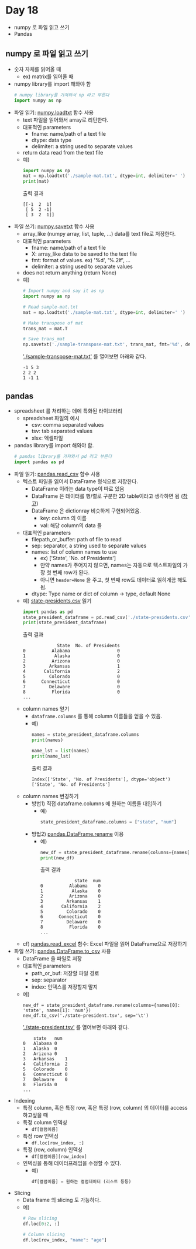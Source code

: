 # Day 18
- numpy 로 파일 읽고 쓰기
- Pandas

## numpy 로 파일 읽고 쓰기
- 숫자 자체를 읽어올 때
    - ex) matrix를 읽어올 때
- numpy library를 import 해와야 함
    ```python
    # numpy library를 가져와서 np 라고 부른다
    import numpy as np
    ```
- 파일 읽기: [numpy.loadtxt](https://docs.scipy.org/doc/numpy-1.14.0/reference/generated/numpy.loadtxt.html) 함수 사용
    - text 파일을 읽어와서 array로 리턴한다.
    - 대표적인 parameters
        - fname: name/path of a text file
        - dtype: data type
        - delimiter: a string used to separate values
    - return data read from the text file
    - 예)
        ```python
        import numpy as np
        mat = np.loadtxt('./sample-mat.txt', dtype=int, delimiter=' ')
        print(mat)
        ```
        출력 결과
        ```
        [[-1  2  1]
         [ 5  2 -1]
         [ 3  2  1]]
        ```
- 파일 쓰기: [numpy.savetxt](https://docs.scipy.org/doc/numpy-1.14.0/reference/generated/numpy.savetxt.html) 함수 사용
    - array_like (numpy array, list, tuple, ...) data를 text file로 저장한다.
    - 대표적인 parameters
        - fname: name/path of a text file
        - X: array_like data to be saved to the text file
        - fmt: format of values. ex) '%d', '%.2lf', ...
        - delimiter: a string used to separate values
    - does not return anything (return None)
    - 예)
        ```python
        # Import numpy and say it as np
        import numpy as np

        # Read sample-mat.txt
        mat = np.loadtxt('./sample-mat.txt', dtype=int, delimiter=' ')
        
        # Make transpose of mat
        trans_mat = mat.T

        # Save trans_mat
        np.savetxt('./sample-transpose-mat.txt', trans_mat, fmt='%d', delimiter=' ')
        ```
        ['./sample-transpose-mat.txt'](./sample-transpose-mat.txt) 를 열어보면 아래와 같다.
        ```
        -1 5 3
        2 2 2
        1 -1 1
        ```

## pandas
- spreadsheet 를 처리하는 데에 특화된 라이브러리
    - spreadsheet 파일의 예시
        - csv: comma separated values
        - tsv: tab separated values
        - xlsx: 엑셀파일
- pandas library를 import 해와야 함.
    ```python
    # pandas library를 가져와서 pd 라고 부른다
    import pandas as pd
    ```
- 파일 읽기: [pandas.read_csv](https://pandas.pydata.org/pandas-docs/stable/generated/pandas.read_csv.html) 함수 사용
    - 텍스트 파일을 읽어서 DataFrame 형식으로 저장한다.
        - DataFrame 이라는 data type이 따로 있음
        - DataFrame 은 데이터를 행/렬로 구분한 2D table이라고 생각하면 됨 ([참고](http://pinkwink.kr/735))
        - DataFrame 은 dictionray 비슷하게 구현되어있음.
            - key: column 의 이름
            - val: 해당 column의 data 들
    - 대표적인 parameters
        - filepath_or_buffer: path of file to read
        - sep: separator, a string used to separate values
        - names: list of column names to use
            - ex) ['State', 'No. of Presidents']
            - 만약 names가 주어지지 않으면, names는 자동으로 텍스트파일의 가장 첫 번째 row가 된다.
            - 아니면 `header=None` 을 주고, 첫 번째 row도 데이터로 읽히게끔 해도 됨.
        - dtype: Type name or dict of column -> type, default None
    - 예) [state-presidents.csv](./state-presidents.csv) 읽기
        ```python
        import pandas as pd
        state_president_dataframe = pd.read_csv('./state-presidents.csv', sep=',')
        print(state_president_dataframe)
        ```
        출력 결과
        ```
                     State  No. of Presidents
        0          Alabama                  0
        1           Alaska                  0
        2          Arizona                  0
        3         Arkansas                  1
        4       California                  2
        5         Colorado                  0
        6      Connecticut                  0
        7         Delaware                  0
        8          Florida                  0
        ...
        ```
    - column names 얻기
        - `dataframe.columns` 를 통해 column 이름들을 얻을 수 있음.
        - 예)
            ```python
            names = state_president_dataframe.columns
            print(names)

            name_lst = list(names)
            print(name_lst)
            ```
            출력 결과
            ```
            Index(['State', 'No. of Presidents'], dtype='object')
            ['State', 'No. of Presidents']
            ```
    - column names 변경하기 
        - 방법1) 직접 dataframe.columns 에 원하는 이름들 대입하기
            - 예)
                ```python
                state_president_dataframe.columns = ["state", "num"]
                ```
        - 방법2) [pandas.DataFrame.rename](http://pandas.pydata.org/pandas-docs/stable/generated/pandas.DataFrame.rename.html) 이용
            - 예)
                ```python
                new_df = state_president_dataframe.rename(columns={names[0]: 'state', names[1]: 'num'})
                print(new_df)

                ```
                출력 결과
                ```
                             state  num
                0          Alabama    0
                1           Alaska    0
                2          Arizona    0
                3         Arkansas    1
                4       California    2
                5         Colorado    0
                6      Connecticut    0
                7         Delaware    0
                8          Florida    0
                ...
                ```
    - cf) [pandas.read_excel](https://pandas.pydata.org/pandas-docs/version/0.20/generated/pandas.read_excel.html) 함수: Excel 파일을 읽어 DataFrame으로 저장하기
- 파일 쓰기: [pandas.DataFrame.to_csv](http://pandas.pydata.org/pandas-docs/version/0.23/generated/pandas.DataFrame.to_csv.html) 사용
    - DataFrame 을 파일로 저장
    - 대표적인 parameters
        - path_or_buf: 저장할 파일 경로
        - sep: separator
        - index: 인덱스를 저장할지 말지
    - 예)
        ```
        new_df = state_president_dataframe.rename(columns={names[0]: 'state', names[1]: 'num'})
        new_df.to_csv('./state-president.tsv', sep='\t')
        ```
        ['./state-president.tsv'](./state-president.tsv) 를 열어보면 아래와 같다.
        ```
            state   num
        0   Alabama 0
        1   Alaska  0
        2   Arizona 0
        3   Arkansas    1
        4   California  2
        5   Colorado    0
        6   Connecticut 0
        7   Delaware    0
        8   Florida 0
        ...
        ```
- Indexing 
    - 특정 column, 혹은 특정 row, 혹은 특정 (row, column) 의 데이터를 access 하고싶을 때
    - 특정 column 인덱싱
        - `df[컬럼이름]`
    - 특정 row 인덱싱
        - `df.loc[row_index, :]`
    - 특정 (row, column) 인덱싱
        - `df[컬럼이름][row_index]`
    - 인덱싱을 통해 데이터프레임을 수정할 수 있다.
        - 예)
            ```python
            df[컬럼이름] = 원하는 컬럼데이터 (리스트 등등)
            ```
- Slicing
    - Data frame 의 slicing 도 가능하다.
    - 예)
        ```python
        # Row slicing
        df.loc[0:2, :]

        # Column slicing
        df.loc[row_index, "name": "age"]  
        ```